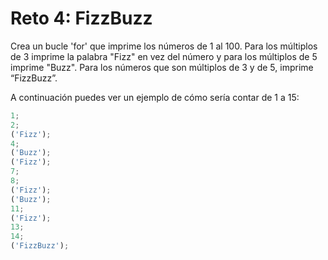 # Reto 4: FizzBuzz

Crea un bucle 'for' que imprime los números de 1 al 100. Para los múltiplos de 3 imprime la palabra "Fizz" en vez del número y para los múltiplos de 5 imprime "Buzz". Para los números que son múltiplos de 3 y de 5, imprime “FizzBuzz”.

A continuación puedes ver un ejemplo de cómo sería contar de 1 a 15:

```javascript
1;
2;
('Fizz');
4;
('Buzz');
('Fizz');
7;
8;
('Fizz');
('Buzz');
11;
('Fizz');
13;
14;
('FizzBuzz');
```

